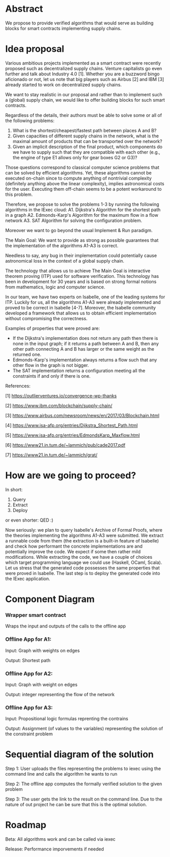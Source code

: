 # Abstract

We propose to provide verified algorithms that would serve as building blocks
for smart contracts implementing supply chains.

# Idea proposal

Various ambitious projects implemented as a smart contract were recently proposed
such as decentralized supply chains. Venture capitalists go even further and talk about
Industry 4.0 [1]. Whether you are a buzzword bingo aficionado or not, let us note that
big players such as Airbus [2] and IBM [3] already started to work on
decentralized supply chains.

We want to stay realistic in our proposal and rather than to implement such a (global)
supply chain, we would like to offer building blocks for such smart contracts.

Regardless of the details, their authors must be able to solve some or all of the following problems:
1) What is the shortest/cheapest/fastest path between places A and B?
2) Given capacities of different supply chains in the network, what is the maximal
amount of products that can be transported over the network?
3) Given an implicit description of the final product, which components do we have to supply
such that they are compatible with each other (e.g., the engine of type E1 allows only for gear boxes G2 or G3)?

Those questions correspond to classical computer science problems that can be solved by
efficient algorithms. Yet, these algorithms cannot be executed on-chain since
to compute anything of nontrivial complexity (definitely anything above the linear complexity),
implies astronomical costs for the user.
Executing them off-chain seems to be a potent workaround to this problem.

Therefore, we propose to solve the problems 1-3 by running the following algorithms
in the IExec cloud:
A1. Dijkstra's Algorithm for the shortest path in a graph
A2. Edmonds-Karp's Algorithm for the maximum flow in a flow network
A3. SAT Algorithm for solving the configuration problem.

Moreover we want to go beyond the usual Implement & Run paradigm.

The Main Goal:
We want to provide as strong as possible guarantees that the implementation of the
algorithms A1-A3 is correct.

Needless to say, any bug in their implementation
could potentially cause astronomical loss in the context of a global supply chain.

The technology that allows us to achieve The Main Goal is interactive theorem
proving (ITP) used for software verification. This technology has been in development
for 30 years and is based on strong formal notions from mathematics, logic and
computer science.

In our team, we have two experts on Isabelle, one of the leading systems for ITP.
Luckily for us, all the algorithms A1-A3 were already implemented and proved to be
correct in Isabelle [4-7]. Moreover, the Isabelle community developed a framework that
allows us to obtain efficient implementation without compromising the correctness.

Examples of properties that were proved are:
* If the Dijkstra's implementation does not return any path then there is none
in the input graph; if it returns a path between A and B, then any other path connecting A and B
has larger or the same weight as the returned one.
* Edmonds-Karp's implementation always returns a flow such that any other flow
in the graph is not bigger.
* The SAT implementation returns a configuration meeting all the constraints
if and only if there is one.

References:

[1] https://outlierventures.io/convergence-wp-thanks

[2] https://www.ibm.com/blockchain/supply-chain/

[3] https://www.airbus.com/newsroom/news/en/2017/03/Blockchain.html

[4] https://www.isa-afp.org/entries/Dijkstra_Shortest_Path.html

[5] https://www.isa-afp.org/entries/EdmondsKarp_Maxflow.html

[6] https://www21.in.tum.de/~lammich/pub/cade2017.pdf

[7] https://www21.in.tum.de/~lammich/grat/

# How are we going to proceed?

In short:
1. Query
2. Extract
3. Deploy

or even shorter: QED :)

Now seriously:
we plan to query Isabelle's Archive of Formal Proofs, where the theories implementing
the algorithms A1-A3 were submitted. We extract a runnable code from them
(the extraction is a built-in feature of Isabelle) and check how performant the concrete
implementations are and potentially improve the code. We expect if some then rather
mild modifications. While extracting the code, we have a couple of choices which
target programming language we could use (Haskell, OCaml, Scala). Let us stress
that the generated code possesses the same properties that were proved in Isabelle.
The last step is to deploy the generated code into the IExec application.

# Component Diagram


### Wrapper smart contract

Wraps the input and outputs of the calls to the offline app

### Offline App for A1:

Input: Graph with weights on edges

Output: Shortest path

### Offline App for A2:

Input: Graph with weight on edges

Output: integer representing the flow of the network

### Offline App for A3:

Input: Propositional logic formulas reprenting the contrains

Output: Assignment (of values to the variables) representing the solution of the constraint problem

# Sequential diagram of the solution

Step 1: User uploads the files representing the problems to iexec using the command line and calls the algorithm he wants to run

Step 2: The offline app computes the formally verified solution to the given problem

Step 3: The user gets the link to the result on the command line. Due to the nature of out project he can be sure that this is the optimal solution.

# Roadmap

Beta: All algorithms work and can be called via iexec

Release: Performance imporvements if needed


